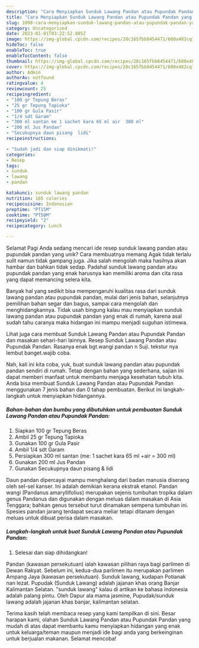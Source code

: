 ```yaml
---
description: "Cara Menyiapkan Sunduk Lawang Pandan atau Pupundak Pandan yang Lezat Sekali, Lezat"
title: "Cara Menyiapkan Sunduk Lawang Pandan atau Pupundak Pandan yang Lezat Sekali, Lezat"
slug: 1098-cara-menyiapkan-sunduk-lawang-pandan-atau-pupundak-pandan-yang-lezat-sekali-lezat
category: Uncategorized
date: 2023-01-01T03:22:52.805Z
image: https://img-global.cpcdn.com/recipes/28c165fbb8454471/680x482cq70/sunduk-lawang-pandan-atau-pupundak-pandan-foto-resep-utama.jpg
hideToc: false
enableToc: true
enableTocContent: false
thumbnail: https://img-global.cpcdn.com/recipes/28c165fbb8454471/680x482cq70/sunduk-lawang-pandan-atau-pupundak-pandan-foto-resep-utama.jpg
cover: https://img-global.cpcdn.com/recipes/28c165fbb8454471/680x482cq70/sunduk-lawang-pandan-atau-pupundak-pandan-foto-resep-utama.jpg
author: Admin
authorAv: notfound
ratingvalue: 4
reviewcount: 25
recipeingredient:
- "100 gr Tepung Beras"
- "25 gr Tepung Tapioka"
- "100 gr Gula Pasir"
- "1/4 sdt Garam"
- "300 ml santan me 1 sachet kara 65 ml air  300 ml"
- "200 ml Jus Pandan"
- "Secukupnya daun pisang  lidi"
recipeinstructions:

- "Sudah jadi dan siap dinikmati!"
categories:
- Resep
tags:
- sunduk
- lawang
- pandan

katakunci: sunduk lawang pandan 
nutrition: 165 calories
recipecuisine: Indonesian
preptime: "PT15M"
cooktime: "PT50M"
recipeyield: "2"
recipecategory: Lunch

---
```



Selamat Pagi Anda sedang mencari ide resep sunduk lawang pandan atau pupundak pandan yang unik? Cara membuatnya memang Agak tidak terlalu sulit namun tidak gampang juga. Jika salah mengolah maka hasilnya akan hambar dan bahkan tidak sedap. Padahal sunduk lawang pandan atau pupundak pandan yang enak harusnya kan memiliki aroma dan cita rasa yang dapat memancing selera kita.


Banyak hal yang sedikit bisa mempengaruhi kualitas rasa dari sunduk lawang pandan atau pupundak pandan, mulai dari jenis bahan, selanjutnya pemilihan bahan segar dan bagus, sampai cara mengolah dan menghidangkannya. Tidak usah bingung kalau mau menyiapkan sunduk lawang pandan atau pupundak pandan yang enak di rumah, karena asal sudah tahu caranya maka hidangan ini mampu menjadi suguhan istimewa.

Lihat juga cara membuat Sunduk Lawang Pandan atau Pupundak Pandan dan masakan sehari-hari lainnya. Resep Sunduk Lawang Pandan atau Pupundak Pandan. Rasanya enak bgt.wangi pandan n Suji. tekstur nya lembut banget.wajib coba.


Nah, kali ini kita coba, yuk, buat sunduk lawang pandan atau pupundak pandan sendiri di rumah. Tetap dengan bahan yang sederhana, sajian ini dapat memberi manfaat untuk membantu menjaga kesehatan tubuh kita. Anda bisa membuat Sunduk Lawang Pandan atau Pupundak Pandan menggunakan 7 jenis bahan dan 0 tahap pembuatan. Berikut ini langkah-langkah untuk menyiapkan hidangannya.

<!--inarticleads1-->

##### Bahan-bahan dan bumbu yang dibutuhkan untuk pembuatan Sunduk Lawang Pandan atau Pupundak Pandan:

1. Siapkan 100 gr Tepung Beras
1. Ambil 25 gr Tepung Tapioka
1. Gunakan 100 gr Gula Pasir
1. Ambil 1/4 sdt Garam
1. Persiapkan 300 ml santan (me: 1 sachet kara 65 ml +air = 300 ml)
1. Gunakan 200 ml Jus Pandan
1. Gunakan Secukupnya daun pisang &amp; lidi


Daun pandan dipercayai mampu menghalang dari badan manusia diserang oleh sel-sel kanser. Ini adalah demikian kerana ekstrak etanol. Pandan wangi (Pandanus amaryllifolius) merupakan sejenis tumbuhan tropika dalam genus Pandanus dan digunakan dengan meluas dalam masakan di Asia Tenggara; bahkan genus tersebut turut dinamakan sempena tumbuhan ini. Spesies pandan jarang terdapat secara meliar tetapi ditanam dengan meluas untuk dibuat perisa dalam masakan. 

<!--inarticleads2-->

##### Langkah-langkah untuk buat Sunduk Lawang Pandan atau Pupundak Pandan:


1. Selesai dan siap dihidangkan!

Pandan (kawasan persekutuan) ialah kawasan pilihan raya bagi parlimen di Dewan Rakyat. Sebelum ini, kedua-dua parlimen itu merupakan parlimen Ampang Jaya (kawasan persekutuan). Sunduk lawang, kudapan Potianak nan lezat. Pupudak (Sunduk Lawang) adalah jajanan khas orang Banjar Kalimantan Selatan. &#34;sunduk lawang&#34; kalau di artikan ke bahasa indonesia adalah palang pintu. Oleh Dapur ala mama jasmine, Pupudak/sunduk lawang adalah jajanan khas banjar, kalimantan selatan. 

Terima kasih telah membaca resep yang kami tampilkan di sini. Besar harapan kami, olahan Sunduk Lawang Pandan atau Pupundak Pandan yang mudah di atas dapat membantu kamu menyiapkan hidangan yang enak untuk keluarga/teman maupun menjadi ide bagi anda yang berkeinginan untuk berjualan makanan. Selamat mencoba!
